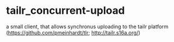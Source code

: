 # tailr_concurrent-upload
a small client, that allows synchronus uploading to the tailr platform (https://github.com/pmeinhardt/tlr; http://tailr.s16a.org/)
